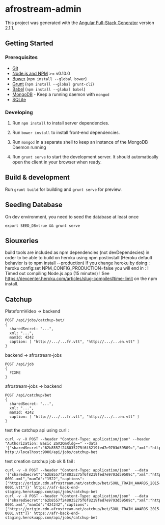 # afrostream-admin

This project was generated with the [Angular Full-Stack Generator](https://github.com/DaftMonk/generator-angular-fullstack) version 2.1.1.

## Getting Started

### Prerequisites

- [Git](https://git-scm.com/)
- [Node.js and NPM](nodejs.org) >= v0.10.0
- [Bower](bower.io) (`npm install --global bower`)
- [Grunt](http://gruntjs.com/) (`npm install --global grunt-cli`)
- [Babel](https://babeljs.io) (`npm install --global babel`)
- [MongoDB](https://www.mongodb.org/) - Keep a running daemon with `mongod`
- [SQLite](https://www.sqlite.org/quickstart.html)

### Developing

1. Run `npm install` to install server dependencies.

2. Run `bower install` to install front-end dependencies.

3. Run `mongod` in a separate shell to keep an instance of the MongoDB Daemon running

4. Run `grunt serve` to start the development server. It should automatically open the client in your browser when ready.

## Build & development

Run `grunt build` for building and `grunt serve` for preview.

## Seeding Database

On dev environment, you need to seed the database at least once

```
export SEED_DB=true && grunt serve
```

## Siouxeries

build tools are included as npm dependencies (not devDependecies) in order to be able to build on heroku using npm postinstall
(Heroku default behavior is to npm install --production)
If you change heroku by doing : heroku config:set NPM_CONFIG_PRODUCTION=false
you will end in : 
 !     Timed out compiling Node.js app (15 minutes)
 !     See https://devcenter.heroku.com/articles/slug-compiler#time-limit
on the npm install.


## Catchup

PlateformVideo -> backend
```
POST /api/jobs/catchup-bet/
{
  sharedSecret: "...",
  xml: "...",
  mamId: 4242
  caption: [ "http://.../...fr.vtt", "http://.../...en.vtt" ]
}
```
backend -> afrostream-jobs
```
POST /api/job
{
  FIXME
}
```
afrostream-jobs -> backend
```
POST /api/catchup/bet
{
  sharedSecret: "...",
  xml: "...",
  mamId: 4242
  caption: [ "http://.../...fr.vtt", "http://.../...en.vtt" ]
}
```

test the catchup api using curl :
```
curl -v -X POST --header "Content-Type: application/json" --header "Authorization: Basic ZGV2OmRldg==" --data '{"sharedSecret":"62b8557f248035275f6f8219fed7e9703d59509c","xml":"http://localhost:47611/fake.xml","mamId":1316}' http://localhost:9000/api/jobs/catchup-bet
```

test creation catchup job ok & fail :
```
curl -v -X POST --header "Content-Type: application/json"  --data '{"sharedSecret":"62b8557f248035275f6f8219fed7e9703d59509c","xml":"http://o/bet/SOUL_TRAIN_AWARDS_2015-0001.xml","mamId":"1522","captions":["https://origin.cdn.afrostream.net/catchup/bet/SOUL_TRAIN_AWARDS_2015-0001.vtt"]}' https://afr-back-end-staging.herokuapp.com/api/jobs/catchup-bet
curl -v -X POST --header "Content-Type: application/json"  --data '{"sharedSecret":"62b8557f248035275f6f8219fed7e9703d59509c","xml":"http://o/bet/SOUL_TRAIN_AWARDS_2015-0001.xml","mamId":"424242","captions":["https://origin.cdn.afrostream.net/catchup/bet/SOUL_TRAIN_AWARDS_2015-0001.vtt"]}' https://afr-back-end-staging.herokuapp.com/api/jobs/catchup-bet
```

